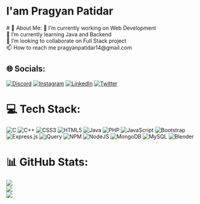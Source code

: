 <h1>I'am Pragyan Patidar</h1>
# 💫 About Me:
🔭 I’m currently working on Web Development<br>🌱 I’m currently learning Java and Backend<br>👯 I’m looking to collaborate on Full Stack project<br>📫 How to reach me pragyanpatidar14@gmail.com


## 🌐 Socials:
[![Discord](https://img.shields.io/badge/Discord-%237289DA.svg?logo=discord&logoColor=white)](https://discord.gg/0042) [![Instagram](https://img.shields.io/badge/Instagram-%23E4405F.svg?logo=Instagram&logoColor=white)](https://instagram.com/pragyanpatidar) [![LinkedIn](https://img.shields.io/badge/LinkedIn-%230077B5.svg?logo=linkedin&logoColor=white)](https://linkedin.com/in/pragyan-patidar) [![Twitter](https://img.shields.io/badge/Twitter-%231DA1F2.svg?logo=Twitter&logoColor=white)](https://twitter.com/@pragyan_patidar) 

# 💻 Tech Stack:
![C](https://img.shields.io/badge/c-%2300599C.svg?style=flat&logo=c&logoColor=white) ![C++](https://img.shields.io/badge/c++-%2300599C.svg?style=flat&logo=c%2B%2B&logoColor=white) ![CSS3](https://img.shields.io/badge/css3-%231572B6.svg?style=flat&logo=css3&logoColor=white) ![HTML5](https://img.shields.io/badge/html5-%23E34F26.svg?style=flat&logo=html5&logoColor=white) ![Java](https://img.shields.io/badge/java-%23ED8B00.svg?style=flat&logo=java&logoColor=white) ![PHP](https://img.shields.io/badge/php-%23777BB4.svg?style=flat&logo=php&logoColor=white) ![JavaScript](https://img.shields.io/badge/javascript-%23323330.svg?style=flat&logo=javascript&logoColor=%23F7DF1E) ![Bootstrap](https://img.shields.io/badge/bootstrap-%23563D7C.svg?style=flat&logo=bootstrap&logoColor=white) ![Express.js](https://img.shields.io/badge/express.js-%23404d59.svg?style=flat&logo=express&logoColor=%2361DAFB) ![jQuery](https://img.shields.io/badge/jquery-%230769AD.svg?style=flat&logo=jquery&logoColor=white) ![NPM](https://img.shields.io/badge/NPM-%23000000.svg?style=flat&logo=npm&logoColor=white) ![NodeJS](https://img.shields.io/badge/node.js-6DA55F?style=flat&logo=node.js&logoColor=white) ![MongoDB](https://img.shields.io/badge/MongoDB-%234ea94b.svg?style=flat&logo=mongodb&logoColor=white) ![MySQL](https://img.shields.io/badge/mysql-%2300f.svg?style=flat&logo=mysql&logoColor=white) ![Blender](https://img.shields.io/badge/blender-%23F5792A.svg?style=flat&logo=blender&logoColor=white)
# 📊 GitHub Stats:
![](https://github-readme-stats.vercel.app/api?username=Pragyan14&theme=darcula&hide_border=false&include_all_commits=false&count_private=false)<br/>
![](https://github-readme-streak-stats.herokuapp.com/?user=Pragyan14&theme=darcula&hide_border=false)<br/>
![](https://github-readme-stats.vercel.app/api/top-langs/?username=Pragyan14&theme=darcula&hide_border=false&include_all_commits=false&count_private=false&layout=compact)

